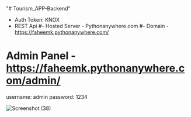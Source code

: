 "# Tourism_APP-Backend" 
 - Auth Token: KNOX
 - REST Api
 #- Hosted Server - Pythonanywhere.com
 #- Domain - https://faheemk.pythonanywhere.com/
 # Admin Panel  -  https://faheemk.pythonanywhere.com/admin/
 
 username: admin
 password: 1234
 
 
 
 ![Screenshot (38)](https://user-images.githubusercontent.com/56709898/139791421-9cfe3ff6-2b9a-433e-bed1-47364373d4b4.png)

